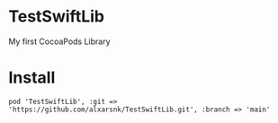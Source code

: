 # TestSwiftLib
My first CocoaPods Library 

# Install

```
pod 'TestSwiftLib', :git => 'https://github.com/alxarsnk/TestSwiftLib.git', :branch => 'main'
```
